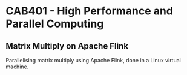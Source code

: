 # CAB401 - High Performance and Parallel Computing
## Matrix Multiply on Apache Flink
Parallelising matrix multiply using Apache Flink, done in a Linux virtual machine.
